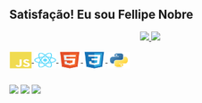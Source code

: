 ## Satisfação! Eu sou Fellipe Nobre

<div align="center">
  <a href="https://github.com/FellipeNobre">
  <img height="180em" src="https://github-readme-stats.vercel.app/api?username=FellipeNobre&show_icons=true&theme=dark&include_all_commits=true&count_private=true"/>
  <img height="180em" src="https://github-readme-stats.vercel.app/api/top-langs/?username=FellipeNobre&layout=compact&langs_count=7&theme=dark"/>
</div>

 <div style="display: inline_block"><br>
  <img align="center" alt="Nobre-Js" height="30" width="40" src="https://raw.githubusercontent.com/devicons/devicon/master/icons/javascript/javascript-plain.svg">
  <img align="center" alt="Nobre-React" height="30" width="40" src="https://raw.githubusercontent.com/devicons/devicon/master/icons/react/react-original.svg">
  <img align="center" alt="Nobre-HTML" height="30" width="40" src="https://raw.githubusercontent.com/devicons/devicon/master/icons/html5/html5-original.svg">
  <img align="center" alt="Rafa-CSS" height="30" width="40" src="https://raw.githubusercontent.com/devicons/devicon/master/icons/css3/css3-original.svg">
  <img align="center" alt="Nobre-Python" height="30" width="40" src="https://raw.githubusercontent.com/devicons/devicon/master/icons/python/python-original.svg">
</div>

 ##
  
 <div> 
  <a href="https://instagram.com/_fellipenobre" target="_blank"><img src="https://img.shields.io/badge/-Instagram-%23E4405F?style=for-the-badge&logo=instagram&logoColor=white" target="_blank"></a>
 <a href="https://discord.com/channels/@me" target="_blank"><img src="https://img.shields.io/badge/Discord-7289DA?style=for-the-badge&logo=discord&logoColor=white" target="_blank"></a> 
  <a href = "mailto:fellipe11nbizarria@gmail.com"><img src="https://img.shields.io/badge/-Gmail-%23333?style=for-the-badge&logo=gmail&logoColor=white" target="_blank"></a>
 

